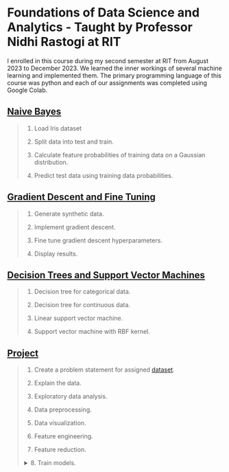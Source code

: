 # Foundations of Data Science and Analytics - Taught by Professor Nidhi Rastogi at RIT

I enrolled in this course during my second semester at RIT from August 2023 to December 2023. We learned the inner workings of several machine learning and implemented them. The primary programming language of this course was python and each of our assignments was completed using Google Colab.


## [Naive Bayes](LongToralesHW1.ipynb)

> 1. Load Iris dataset
> 
> 2. Split data into test and train.
> 
> 3. Calculate feature probabilities of training data on a Gaussian distribution.
>
> 4. Predict test data using training data probabilities.



## [Gradient Descent and Fine Tuning](LongToralesHW2.ipynb)

> 1. Generate synthetic data.
> 
> 2. Implement gradient descent.
> 
> 3. Fine tune gradient descent hyperparameters.
>
> 4. Display results.



## [Decision Trees and Support Vector Machines](LongToralesHW3.ipynb)

> 1. Decision tree for categorical data.
>
> 2. Decision tree for continuous data.
>
> 3. Linear support vector machine.
>
> 4. Support vector machine with RBF kernel.



## [Project](LongToralesProject.ipynb)

> 1. Create a problem statement for assigned <a href=https://scikit-learn.org/stable/datasets/real_world.html#newsgroups-dataset>dataset</a>.
>
> 2. Explain the data.
>
> 3. Exploratory data analysis.
>
> 4. Data preprocessing.
>
> 5. Data visualization.
>
> 6. Feature engineering.
>
> 7. Feature reduction.
>
> <details><summary>8. Train models.</summary>
>
> > - 4 multinomial logistic regression models optimized with gradient descent and having different values of alpha and using different regularization techniques
> >
> > - an RBF support vector machine using a one-versus-rest decision function (good for large datasets like mine)
> >
> > - a decision tree
> >
> > - a decision tree with tuned hyperparameters
> >
> > - a random forest
